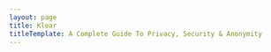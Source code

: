 ```yaml
---
layout: page
title: Klear
titleTemplate: A Complete Guide To Privacy, Security & Anonymity
---
```


<script setup>
    import Landing from './.vitepress/theme/components/index.vue'
</script>

<Landing />
